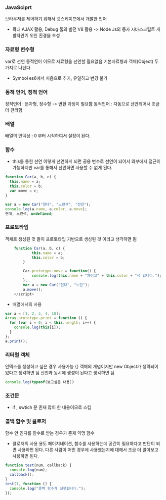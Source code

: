 ### JavaSciprt

브라우저를 제어하기 위해서 넷스케이프에서 개발한 언어

- 확대
  AJAX 활용, Debug 툴의 발전 V8 활용 -> Node Js의 등자
  자바스크립트 개발자안기 위한 환경을 조성

### 자료형 변수형

var로 선언
동적언어 이므로 자료형을 선언할 필요없음
기본자료형과 객체(Object) 두 가지로 나뉜다.

- Symbol
  es6에서 처음으로 추가, 유일하고 변경 불가

### 동적 언어, 정적 언어

정적언어 : 문자형, 정수형 -> 변환 과정이 필요함
동적언어 : 자동으로 선언되어서 조금 더 편리함

### 배열

배열의 인덱싱 : 0 부터 시작하여서 설정이 된다.

### 함수

- this를 통한 선언
  이렇게 선언하게 되면 공용 변수로 선언이 되어서 외부에서 접근이 가능하지만
  var를 통해서 선언하면 사용할 수 없게 된다.

```javascript
function Car(a, b, c) {
  this.name = a;
  this.color = b;
  var move = c;
}

var a = new Car("현대", "노란색", "전진");
console.log(a.name, a.color, a.move);
현대, 노란색, undefined;
```

### 프로토타입

객체로 생성된 것 들이 프로토타입 기반으로 생성된 것 이라고 생각하면 됨

```javascript
    function Car(a, b, c) {
            this.name = a;
            this.color = b;
        }

        Car.prototype.move = function() {
            console.log(this.name + "차이고" + this.color + "색 입니다.");
        };
        var a = new Car("현대", "노란");
        a.move();
    </script>
```

- 배열에서의 사용

```javascript
var a = [1, 2, 3, 4, 10];
Array.prototype.print = function () {
  for (var i = 0; i < this.length; i++) {
    console.log(this[i]);
  }
};
a.print();
```

### 리터럴 객체

인덱스를 생성하고 싶은 경우 사용가능 {}
객체의 개념이지만 new Object가 생략되어있다고 생각하면 됨
선언과 동시에 생성이 된다고 생각하면 됨

```javascript
console.log(typeof(보고싶은 내용))
```

### 조건문

- if , swtich 문 존재
  많이 한 내용이므로 스킵

### 콜백 함수 및 클로저

함수 안 인자를 함수로 받는 경우가 존재
익명 함수

- 클로저의 사용 용도
  페이지네이션, 함수를 사용하는데 공간이 필요하다고 판단이 되면 사용하면 된다.
  다른 사람이 어떤 경우에 사용했는지에 대해서 조금 더 알아보고 사용하면 된다.

```javascript
function test(num, callback) {
  console.log(num);
  callback();
}
test(1, function () {
  console.log("콜백 함수가 실행됩니다.");
});
```
